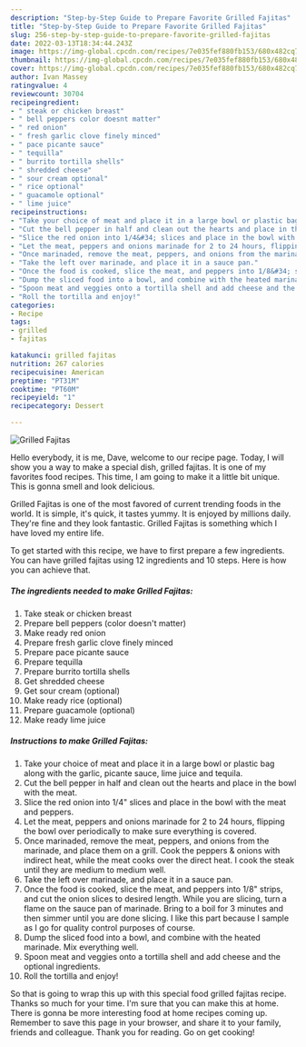 ```yaml
---
description: "Step-by-Step Guide to Prepare Favorite Grilled Fajitas"
title: "Step-by-Step Guide to Prepare Favorite Grilled Fajitas"
slug: 256-step-by-step-guide-to-prepare-favorite-grilled-fajitas
date: 2022-03-13T18:34:44.243Z
image: https://img-global.cpcdn.com/recipes/7e035fef880fb153/680x482cq70/grilled-fajitas-recipe-main-photo.jpg
thumbnail: https://img-global.cpcdn.com/recipes/7e035fef880fb153/680x482cq70/grilled-fajitas-recipe-main-photo.jpg
cover: https://img-global.cpcdn.com/recipes/7e035fef880fb153/680x482cq70/grilled-fajitas-recipe-main-photo.jpg
author: Ivan Massey
ratingvalue: 4
reviewcount: 30704
recipeingredient:
- " steak or chicken breast"
- " bell peppers color doesnt matter"
- " red onion"
- " fresh garlic clove finely minced"
- " pace picante sauce"
- " tequilla"
- " burrito tortilla shells"
- " shredded cheese"
- " sour cream optional"
- " rice optional"
- " guacamole optional"
- " lime juice"
recipeinstructions:
- "Take your choice of meat and place it in a large bowl or plastic bag along with the garlic, picante sauce, lime juice and tequila."
- "Cut the bell pepper in half and clean out the hearts and place in the bowl with the meat."
- "Slice the red onion into 1/4&#34; slices and place in the bowl with the meat and peppers."
- "Let the meat, peppers and onions marinade for 2 to 24 hours, flipping the bowl over periodically to make sure everything is covered."
- "Once marinaded, remove the meat, peppers, and onions from the marinade, and place them on a grill. Cook the peppers &amp; onions with indirect heat, while the meat cooks over the direct heat. I cook the steak until they are medium to medium well."
- "Take the left over marinade, and place it in a sauce pan."
- "Once the food is cooked, slice the meat, and peppers into 1/8&#34; strips, and cut the onion slices to desired length. While you are slicing, turn a flame on the sauce pan of marinade. Bring to a boil for 3 minutes and then simmer until you are done slicing. I like this part because I sample as I go for quality control purposes of course."
- "Dump the sliced food into a bowl, and combine with the heated marinade. Mix everything well."
- "Spoon meat and veggies onto a tortilla shell and add cheese and the optional ingredients."
- "Roll the tortilla and enjoy!"
categories:
- Recipe
tags:
- grilled
- fajitas

katakunci: grilled fajitas 
nutrition: 267 calories
recipecuisine: American
preptime: "PT31M"
cooktime: "PT60M"
recipeyield: "1"
recipecategory: Dessert

---
```



![Grilled Fajitas](https://img-global.cpcdn.com/recipes/7e035fef880fb153/680x482cq70/grilled-fajitas-recipe-main-photo.jpg)

Hello everybody, it is me, Dave, welcome to our recipe page. Today, I will show you a way to make a special dish, grilled fajitas. It is one of my favorites food recipes. This time, I am going to make it a little bit unique. This is gonna smell and look delicious.

Grilled Fajitas is one of the most favored of current trending foods in the world. It is simple, it's quick, it tastes yummy. It is enjoyed by millions daily. They're fine and they look fantastic. Grilled Fajitas is something which I have loved my entire life.




To get started with this recipe, we have to first prepare a few ingredients. You can have grilled fajitas using 12 ingredients and 10 steps. Here is how you can achieve that.

<!--inarticleads1-->

##### The ingredients needed to make Grilled Fajitas:

1. Take  steak or chicken breast
1. Prepare  bell peppers (color doesn&#39;t matter)
1. Make ready  red onion
1. Prepare  fresh garlic clove finely minced
1. Prepare  pace picante sauce
1. Prepare  tequilla
1. Prepare  burrito tortilla shells
1. Get  shredded cheese
1. Get  sour cream (optional)
1. Make ready  rice (optional)
1. Prepare  guacamole (optional)
1. Make ready  lime juice




<!--inarticleads2-->

##### Instructions to make Grilled Fajitas:

1. Take your choice of meat and place it in a large bowl or plastic bag along with the garlic, picante sauce, lime juice and tequila.
1. Cut the bell pepper in half and clean out the hearts and place in the bowl with the meat.
1. Slice the red onion into 1/4&#34; slices and place in the bowl with the meat and peppers.
1. Let the meat, peppers and onions marinade for 2 to 24 hours, flipping the bowl over periodically to make sure everything is covered.
1. Once marinaded, remove the meat, peppers, and onions from the marinade, and place them on a grill. Cook the peppers &amp; onions with indirect heat, while the meat cooks over the direct heat. I cook the steak until they are medium to medium well.
1. Take the left over marinade, and place it in a sauce pan.
1. Once the food is cooked, slice the meat, and peppers into 1/8&#34; strips, and cut the onion slices to desired length. While you are slicing, turn a flame on the sauce pan of marinade. Bring to a boil for 3 minutes and then simmer until you are done slicing. I like this part because I sample as I go for quality control purposes of course.
1. Dump the sliced food into a bowl, and combine with the heated marinade. Mix everything well.
1. Spoon meat and veggies onto a tortilla shell and add cheese and the optional ingredients.
1. Roll the tortilla and enjoy!




So that is going to wrap this up with this special food grilled fajitas recipe. Thanks so much for your time. I'm sure that you can make this at home. There is gonna be more interesting food at home recipes coming up. Remember to save this page in your browser, and share it to your family, friends and colleague. Thank you for reading. Go on get cooking!
